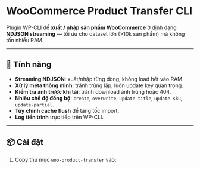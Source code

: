 # WooCommerce Product Transfer CLI

Plugin WP-CLI để **xuất / nhập sản phẩm WooCommerce** ở định dạng **NDJSON streaming** — tối ưu cho dataset lớn (>10k sản phẩm) mà không tốn nhiều RAM.

---

## 🚀 Tính năng
- **Streaming NDJSON**: xuất/nhập từng dòng, không load hết vào RAM.
- **Xử lý meta thông minh**: tránh trùng lặp, luôn update key quan trọng.
- **Kiểm tra ảnh trước khi tải**: tránh download ảnh trùng hoặc 404.
- **Nhiều chế độ đồng bộ**: `create`, `overwrite`, `update-title`, `update-sku`, `update-partial`.
- **Tùy chỉnh cache flush** để tăng tốc import.
- **Log tiến trình** trực tiếp trên WP-CLI.

---

## 📦 Cài đặt

1. Copy thư mục `woo-product-transfer` vào:
